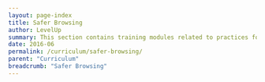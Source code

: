 ```yaml
---
layout: page-index
title: Safer Browsing
author: LevelUp
summary: This section contains training modules related to practices for more safely navigating the web, through awareness of the connections users make to the internet and the potentially identifying data that can be left behind. Topics addressed include taking advantage of SSL-protected connections over HTTPS, circumvention techniques and tools, and protecting your identity online while browsing.
date: 2016-06
permalink: /curriculum/safer-browsing/
parent: "Curriculum"
breadcrumb: "Safer Browsing"
---
```

